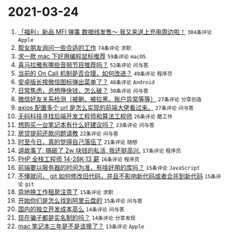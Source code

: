 # 2021-03-24

1. [「福利」新品 MFI 弹簧 数据线发售～ 我又来送上充电周边啦！](https://www.v2ex.com/t/764624) `304条评论` `Apple`
1. [帮女朋友询问一些合适的工作](https://www.v2ex.com/t/764478) `74条评论` `求职`
1. [求一款 mac 下好用编程鼠标推荐](https://www.v2ex.com/t/764509) `59条评论` `macOS`
1. [喜马拉雅有哪些音频节目推荐吗？](https://www.v2ex.com/t/764483) `52条评论` `问与答`
1. [当前的 On Call 机制是否合理，如何改进？](https://www.v2ex.com/t/764466) `49条评论` `程序员`
1. [安卓版长按微信图标弹出菜单了？](https://www.v2ex.com/t/764504) `46条评论` `Android`
1. [日常焦虑，总想挣快钱，怎么破？](https://www.v2ex.com/t/764652) `30条评论` `问与答`
1. [微信好友关系检测（被删、被拉黑、账户异常等等）](https://www.v2ex.com/t/764563) `27条评论` `分享创造`
1. [axios 配置多个 url 是怎么实现的前端大佬看过来。](https://www.v2ex.com/t/764524) `27条评论` `问与答`
1. [无码科技寻找后端开发工程师和算法工程师](https://www.v2ex.com/t/764662) `26条评论` `酷工作`
1. [想购买一台笔记本有什么好建议吗？](https://www.v2ex.com/t/764465) `23条评论` `问与答`
1. [房贷提前还款问题请教](https://www.v2ex.com/t/764658) `22条评论` `问与答`
1. [时至今日，真的觉得自己落伍了](https://www.v2ex.com/t/764683) `21条评论` `随想`
1. [讲故事了, 搞砸了 2w 块钱的私活, 我还挺高兴.](https://www.v2ex.com/t/764686) `17条评论` `程序员`
1. [PHP 全栈工程师 14-28K·13 薪](https://www.v2ex.com/t/764601) `16条评论` `程序员`
1. [前端要以服务器的时间为准，有啥好用的库吗？](https://www.v2ex.com/t/764592) `15条评论` `JavaScript`
1. [不懂就问， git 如何修改旧代码，并且不影响新代码或者合并到新代码](https://www.v2ex.com/t/764574) `15条评论` `git`
1. [异地换工作租房注意了](https://www.v2ex.com/t/764547) `15条评论` `求职`
1. [开始你们是怎么找到阿里云盘的](https://www.v2ex.com/t/764470) `15条评论` `问与答`
1. [国内的独立开发成本高么](https://www.v2ex.com/t/764639) `14条评论` `问与答`
1. [现在骗子都是实名制的吗？](https://www.v2ex.com/t/764618) `14条评论` `分享发现`
1. [mac 笔记本三年是不是该换了？](https://www.v2ex.com/t/764696) `13条评论` `Apple`
